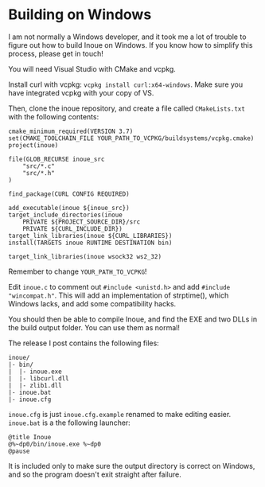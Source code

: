 # Building on Windows

I am not normally a Windows developer, and it took me a lot of trouble to figure out how to build Inoue on Windows. If you know how to simplify this process, please get in touch!

You will need Visual Studio with CMake and vcpkg.

Install curl with vcpkg: `vcpkg install curl:x64-windows`. Make sure you have integrated vcpkg with your copy of VS.

Then, clone the inoue repository, and create a file called `CMakeLists.txt` with the following contents:

```
cmake_minimum_required(VERSION 3.7)
set(CMAKE_TOOLCHAIN_FILE YOUR_PATH_TO_VCPKG/buildsystems/vcpkg.cmake)
project(inoue)

file(GLOB_RECURSE inoue_src
    "src/*.c"
    "src/*.h"
)

find_package(CURL CONFIG REQUIRED)

add_executable(inoue ${inoue_src})
target_include_directories(inoue
    PRIVATE ${PROJECT_SOURCE_DIR}/src
    PRIVATE ${CURL_INCLUDE_DIR})
target_link_libraries(inoue ${CURL_LIBRARIES})
install(TARGETS inoue RUNTIME DESTINATION bin)

target_link_libraries(inoue wsock32 ws2_32)
```

Remember to change `YOUR_PATH_TO_VCPKG`!

Edit `inoue.c` to comment out `#include <unistd.h>` and add `#include "wincompat.h"`. This will add an implementation of strptime(), which Windows lacks, and add some compatibility hacks.

You should then be able to compile Inoue, and find the EXE and two DLLs in the build output folder. You can use them as normal!

The release I post contains the following files:

```
inoue/
|- bin/
|  |- inoue.exe
|  |- libcurl.dll
|  |- zlib1.dll
|- inoue.bat
|- inoue.cfg
```

`inoue.cfg` is just `inoue.cfg.example` renamed to make editing easier. `inoue.bat` is a the following launcher:

```
@title Inoue
@%~dp0/bin/inoue.exe %~dp0
@pause
```

It is included only to make sure the output directory is correct on Windows, and so the program doesn't exit straight after failure.